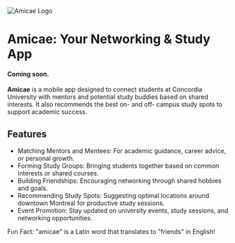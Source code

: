 ![Amicae Logo](./assets/logo/short_logo_dark.png)

# Amicae: Your Networking & Study App

#### **Coming soon.**


**Amicae** is a mobile app designed to connect students at Concordia University with mentors and potential study buddies based on shared interests. It also recommends the best on- and off- campus study spots to support academic success.

## Features
- Matching Mentors and Mentees: For academic guidance, career advice, or personal growth.
- Forming Study Groups: Bringing students together based on common interests or shared courses.  
- Building Friendships: Encouraging networking through shared hobbies and goals.
- Recommending Study Spots: Suggesting optimal locations around downtown Montreal for productive study sessions.
- Event Promotion: Stay updated on university events, study sessions, and networking opportunities.

Fun Fact: "amicae" is a Latin word that translates to "friends" in English!